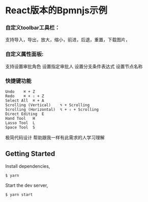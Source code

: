 # React版本的Bpmnjs示例

### 自定义toolbar工具栏：
支持导入，导出，放大，缩小，前进，后退，重置，下载图片，

### 自定义属性面板:
支持设置审批角色
设置指定审批人
设置分支条件表达式
设置节点名称

### 快捷键功能
```
Undo	⌘ + Z
Redo	⌘ + ⇧ + Z
Select All	⌘ + A
Scrolling (Vertical)	⌥ + Scrolling
Scrolling (Horizontal)	⌥ + ⇧ + Scrolling
Direct Editing	E
Hand Tool	H
Lasso Tool	L
Space Tool	S
```
极简代码设计 帮助跟我一样有此需求的人学习理解
## Getting Started

Install dependencies,

```bash
$ yarn
```

Start the dev server,

```bash
$ yarn start
```
